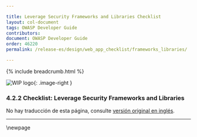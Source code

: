 ```yaml
---

title: Leverage Security Frameworks and Libraries Checklist
layout: col-document
tags: OWASP Developer Guide
contributors:
document: OWASP Developer Guide
order: 46220
permalink: /release-es/design/web_app_checklist/frameworks_libraries/

---
```


{% include breadcrumb.html %}

<style type="text/css">
.image-right {
  height: 180px;
  display: block;
  margin-left: auto;
  margin-right: auto;
  float: right;
}
</style>

![WIP logo](../../../assets/images/dg_wip.png "Trabajo en curso"){: .image-right }

### 4.2.2 Checklist: Leverage Security Frameworks and Libraries

No hay traducción de esta página, consulte [versión original en inglés][release060202].

----

[release060202]: https://github.com/OWASP/www-project-developer-guide/blob/main/release/06-design/02-web-app-checklist/02-frameworks-libraries.md

\newpage
